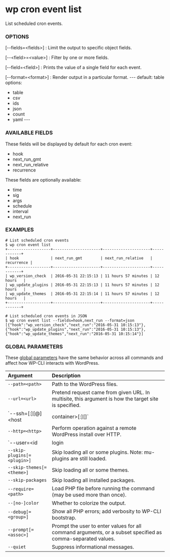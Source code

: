 # wp cron event list

List scheduled cron events.

### OPTIONS

[\--fields=&lt;fields&gt;]
: Limit the output to specific object fields.

[\--&lt;field&gt;=&lt;value&gt;]
: Filter by one or more fields.

[\--field=&lt;field&gt;]
: Prints the value of a single field for each event.

[\--format=&lt;format&gt;]
: Render output in a particular format.
\---
default: table
options:
  - table
  - csv
  - ids
  - json
  - count
  - yaml
\---

### AVAILABLE FIELDS

These fields will be displayed by default for each cron event:
* hook
* next_run_gmt
* next_run_relative
* recurrence

These fields are optionally available:
* time
* sig
* args
* schedule
* interval
* next_run

### EXAMPLES

    # List scheduled cron events
    $ wp cron event list
    +-------------------+---------------------+---------------------+------------+
    | hook              | next_run_gmt        | next_run_relative   | recurrence |
    +-------------------+---------------------+---------------------+------------+
    | wp_version_check  | 2016-05-31 22:15:13 | 11 hours 57 minutes | 12 hours   |
    | wp_update_plugins | 2016-05-31 22:15:13 | 11 hours 57 minutes | 12 hours   |
    | wp_update_themes  | 2016-05-31 22:15:14 | 11 hours 57 minutes | 12 hours   |
    +-------------------+---------------------+---------------------+------------+

    # List scheduled cron events in JSON
    $ wp cron event list --fields=hook,next_run --format=json
    [{"hook":"wp_version_check","next_run":"2016-05-31 10:15:13"},{"hook":"wp_update_plugins","next_run":"2016-05-31 10:15:13"},{"hook":"wp_update_themes","next_run":"2016-05-31 10:15:14"}]

### GLOBAL PARAMETERS

These [global parameters](https://make.wordpress.org/cli/handbook/config/) have the same behavior across all commands and affect how WP-CLI interacts with WordPress.

| **Argument**    | **Description**              |
|:----------------|:-----------------------------|
| `--path=<path>` | Path to the WordPress files. |
| `--url=<url>` | Pretend request came from given URL. In multisite, this argument is how the target site is specified. |
| `--ssh=[<scheme>:][<user>@]<host|container>[:<port>][<path>]` | Perform operation against a remote server over SSH (or a container using scheme of "docker" or "docker-compose"). |
| `--http=<http>` | Perform operation against a remote WordPress install over HTTP. |
| `--user=<id|login|email>` | Set the WordPress user. |
| `--skip-plugins[=<plugin>]` | Skip loading all or some plugins. Note: mu-plugins are still loaded. |
| `--skip-themes[=<theme>]` | Skip loading all or some themes. |
| `--skip-packages` | Skip loading all installed packages. |
| `--require=<path>` | Load PHP file before running the command (may be used more than once). |
| `--[no-]color` | Whether to colorize the output. |
| `--debug[=<group>]` | Show all PHP errors; add verbosity to WP-CLI bootstrap. |
| `--prompt[=<assoc>]` | Prompt the user to enter values for all command arguments, or a subset specified as comma-separated values. |
| `--quiet` | Suppress informational messages. |

